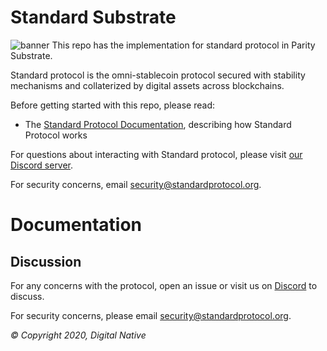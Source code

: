 # Standard Substrate

![banner](media/standard_substrate.png)
This repo has the implementation for standard protocol in Parity Substrate.

Standard protocol is the omni-stablecoin protocol secured with stability mechanisms and collaterized by digital assets across blockchains.

Before getting started with this repo, please read:

* The [Standard Protocol Documentation](docs.standardprotocol.org), describing how Standard Protocol works

For questions about interacting with Standard protocol, please visit [our Discord server](https://chat.standardprotocol.org).

For security concerns, email [security@standardprotocol.org](mailto:security@standardprotocol.org).


# Documentation


Discussion
----------

For any concerns with the protocol, open an issue or visit us on [Discord](chat.standardprotocol.org) to discuss.

For security concerns, please email [security@standardprotocol.org](mailto:security@standardprotocol.org).

_© Copyright 2020, Digital Native_



